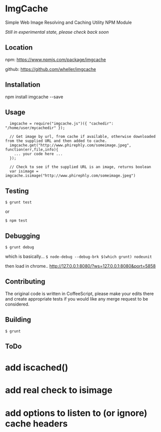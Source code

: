 ImgCache
========

Simple Web Image Resolving and Caching Utility NPM Module

*Still in experimental state, please check back soon*


## Location

  npm: https://www.npmjs.com/package/imgcache

  github: https://github.com/wheller/imgcache


## Installation

  npm install imgcache --save


## Usage
  
```
  imgcache = require("imgcache.js")({ "cachedir": "/home/user/mycachedir" });

  // Get image by url, from cache if available, otherwise downloaded from the supplied URL and then added to cache.
  imgcache.get("http://www.phirephly.com/someimage.jpeg", function(err,file,info){
    ... your code here ...
  });

  // Check to see if the supplied URL is an image, returns boolean
  var isimage = imgcache.isimage("http://www.phirephly.com/someimage.jpeg")
```


## Testing

  `$ grunt test`

  or

  `$ npm test`


## Debugging

  `$ grunt debug`

  which is basically...
  `$ node-debug --debug-brk $(which grunt) nodeunit`

  then load in chrome..
  http://127.0.0.1:8080/?ws=127.0.0.1:8080&port=5858


## Contributing

  The original code is written in CoffeeScript, please make your edits there and create appropriate tests if you would like any merge request to be considered.


## Building

  `$ grunt`


## ToDo

  # add iscached()
  # add real check to isimage
  # add options to listen to (or ignore) cache headers


